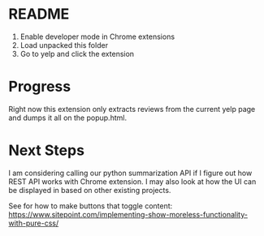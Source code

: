 # README

1. Enable developer mode in Chrome extensions
2. Load unpacked this folder
3. Go to yelp and click the extension

# Progress
Right now this extension only extracts reviews from the current yelp page and dumps it all on the popup.html.

# Next Steps
I am considering calling our python summarization API if I figure out how REST API works with Chrome extension. I may also look at how the UI can be displayed in based on other existing projects.

See for how to make buttons that toggle content: https://www.sitepoint.com/implementing-show-moreless-functionality-with-pure-css/